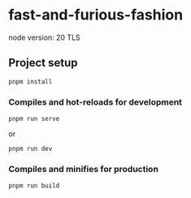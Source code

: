 # fast-and-furious-fashion

node version: 20 TLS

## Project setup
```
pnpm install
```

### Compiles and hot-reloads for development
```
pnpm run serve
```
or
```
pnpm run dev
```

### Compiles and minifies for production
```
pnpm run build
```